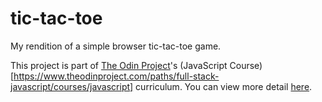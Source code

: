 # tic-tac-toe

My rendition of a simple browser tic-tac-toe game.

This project is part of [The Odin Project](https://www.theodinproject.com/dashboard)'s (JavaScript Course)[https://www.theodinproject.com/paths/full-stack-javascript/courses/javascript] curriculum. You can view more detail [here](https://www.theodinproject.com/lessons/node-path-javascript-tic-tac-toe).
